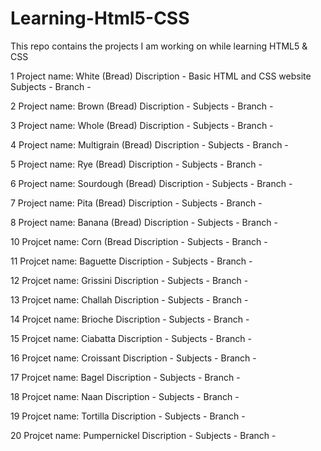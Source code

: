 # Learning-Html5-CSS
This repo contains the projects I am working on while learning HTML5 &amp; CSS

1 Project name: White (Bread)
    Discription - Basic HTML and CSS website
    Subjects - 
    Branch - 

2 Project name: Brown (Bread)
    Discription - 
    Subjects - 
    Branch - 
  
3 Project name: Whole (Bread)
    Discription - 
    Subjects - 
    Branch - 
  
4 Project name: Multigrain (Bread)
    Discription - 
    Subjects - 
    Branch - 
  
5 Project name: Rye (Bread)
    Discription - 
    Subjects - 
    Branch - 
  
6 Project name: Sourdough (Bread)
    Discription - 
    Subjects - 
    Branch - 
  
7 Project name: Pita (Bread)
    Discription - 
    Subjects - 
    Branch - 
  
8 Project name: Banana (Bread)
    Discription - 
    Subjects - 
    Branch - 
  
10 Projcet name: Corn (Bread
    Discription - 
    Subjects - 
    Branch - 
    
11 Projcet name: Baguette
    Discription - 
    Subjects - 
    Branch - 

12 Projcet name: Grissini
    Discription - 
    Subjects - 
    Branch - 
    
13 Projcet name: Challah
    Discription - 
    Subjects - 
    Branch - 
    
14 Projcet name: Brioche
    Discription - 
    Subjects - 
    Branch - 
    
15 Projcet name: Ciabatta
    Discription - 
    Subjects - 
    Branch -     
    
16 Projcet name: Croissant
    Discription - 
    Subjects - 
    Branch -     
    
17 Projcet name: Bagel
    Discription - 
    Subjects - 
    Branch -     
    
18 Projcet name: Naan
    Discription - 
    Subjects - 
    Branch -     
    
19 Projcet name: Tortilla
    Discription - 
    Subjects - 
    Branch -    
    
20 Projcet name: Pumpernickel
    Discription - 
    Subjects - 
    Branch - 
